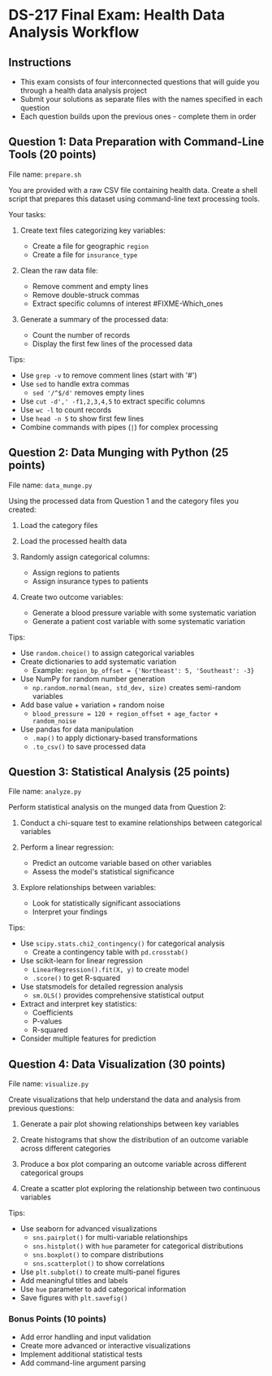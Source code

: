 # DS-217 Final Exam: Health Data Analysis Workflow

## Instructions

- This exam consists of four interconnected questions that will guide you through a health data analysis project
- Submit your solutions as separate files with the names specified in each question
- Each question builds upon the previous ones - complete them in order

## Question 1: Data Preparation with Command-Line Tools (20 points)

File name: `prepare.sh`

You are provided with a raw CSV file containing health data. Create a shell script that prepares this dataset using command-line text processing tools.

Your tasks:

1. Create text files categorizing key variables:
   - Create a file for geographic `region`
   - Create a file for `insurance_type`

2. Clean the raw data file:
   - Remove comment and empty lines
   - Remove double-struck commas
   - Extract specific columns of interest #FIXME-Which_ones

3. Generate a summary of the processed data:
   - Count the number of records
   - Display the first few lines of the processed data

Tips:

- Use `grep -v` to remove comment lines (start with '#')
- Use `sed` to handle extra commas
  - `sed '/^$/d'` removes empty lines
- Use `cut -d',' -f1,2,3,4,5` to extract specific columns
- Use `wc -l` to count records
- Use `head -n 5` to show first few lines
- Combine commands with pipes (`|`) for complex processing

## Question 2: Data Munging with Python (25 points)

File name: `data_munge.py`

Using the processed data from Question 1 and the category files you created:

1. Load the category files

2. Load the processed health data

3. Randomly assign categorical columns:
   - Assign regions to patients
   - Assign insurance types to patients

4. Create two outcome variables:
   - Generate a blood pressure variable with some systematic variation
   - Generate a patient cost variable with some systematic variation

Tips:

- Use `random.choice()` to assign categorical variables
- Create dictionaries to add systematic variation
  - Example: `region_bp_offset = {'Northeast': 5, 'Southeast': -3}`
- Use NumPy for random number generation
  - `np.random.normal(mean, std_dev, size)` creates semi-random variables
- Add base value + variation + random noise
  - `blood_pressure = 120 + region_offset + age_factor + random_noise`
- Use pandas for data manipulation
  - `.map()` to apply dictionary-based transformations
  - `.to_csv()` to save processed data

## Question 3: Statistical Analysis (25 points)

File name: `analyze.py`

Perform statistical analysis on the munged data from Question 2:

1. Conduct a chi-square test to examine relationships between categorical variables

2. Perform a linear regression:
   - Predict an outcome variable based on other variables
   - Assess the model's statistical significance

3. Explore relationships between variables:
   - Look for statistically significant associations
   - Interpret your findings

Tips:

- Use `scipy.stats.chi2_contingency()` for categorical analysis
  - Create a contingency table with `pd.crosstab()`
- Use scikit-learn for linear regression
  - `LinearRegression().fit(X, y)` to create model
  - `.score()` to get R-squared
- Use statsmodels for detailed regression analysis
  - `sm.OLS()` provides comprehensive statistical output
- Extract and interpret key statistics:
  - Coefficients
  - P-values
  - R-squared
- Consider multiple features for prediction

## Question 4: Data Visualization (30 points)

File name: `visualize.py`

Create visualizations that help understand the data and analysis from previous questions:

1. Generate a pair plot showing relationships between key variables

2. Create histograms that show the distribution of an outcome variable across different categories

3. Produce a box plot comparing an outcome variable across different categorical groups

4. Create a scatter plot exploring the relationship between two continuous variables

Tips:

- Use seaborn for advanced visualizations
  - `sns.pairplot()` for multi-variable relationships
  - `sns.histplot()` with `hue` parameter for categorical distributions
  - `sns.boxplot()` to compare distributions
  - `sns.scatterplot()` to show correlations
- Use `plt.subplot()` to create multi-panel figures
- Add meaningful titles and labels
- Use `hue` parameter to add categorical information
- Save figures with `plt.savefig()`

### Bonus Points (10 points)

- Add error handling and input validation
- Create more advanced or interactive visualizations
- Implement additional statistical tests
- Add command-line argument parsing
